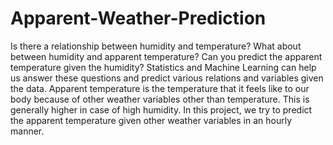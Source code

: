 # Apparent-Weather-Prediction
Is there a relationship between humidity and temperature? What about between humidity and apparent temperature? Can you predict the apparent temperature given the humidity?  Statistics and Machine Learning can help us answer these questions and predict various relations and variables given the data.   Apparent temperature is the temperature that it feels like to our body because of other weather variables other than temperature. This is generally higher in case of high humidity. In this project, we try to predict the apparent temperature given other weather variables in an hourly manner.  
